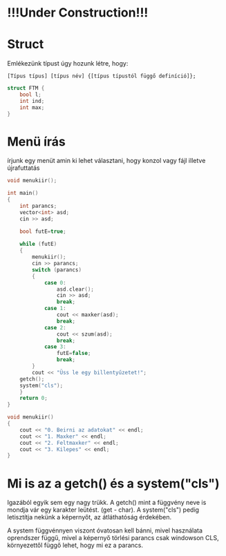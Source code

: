 # !!!Under Construction!!!

# Struct 

Emlékezünk típust úgy hozunk létre, hogy:
```
[Típus típus] [típus név] {[típus típustól függő definíció]};
```

```c++
struct FTM {
	bool l;
	int ind;
	int max; 
}
```
# Menü írás

írjunk egy menüt amin ki lehet választani, hogy konzol vagy fájl illetve újrafuttatás

```c++
void menukiir();

int main()
{
    int parancs;
    vector<int> asd;
    cin >> asd;

    bool futE=true;
    
    while (futE)
    {
    	menukiir();
    	cin >> parancs;
        switch (parancs)
        {
            case 0: 
            	asd.clear(); 
            	cin >> asd; 
            	break;
            case 1: 
            	cout << maxker(asd);
            	break;
            case 2: 
            	cout << szum(asd);
            	break;
            case 3: 
            	futE=false;
            	break;
        }
        cout << "Üss le egy billentyűzetet!";
	getch();
	system("cls");
    }
    return 0;
}

void menukiir()
{
    cout << "0. Beirni az adatokat" << endl;
    cout << "1. Maxker" << endl;
    cout << "2. Feltmaxker" << endl;
    cout << "3. Kilepes" << endl;
}
```

# Mi is az a getch() és a system("cls")

Igazából egyik sem egy nagy trükk. A getch() mint a függvény neve is mondja vár egy karakter leütést. (get - char). A system("cls") pedig letisztítja nekünk a képernyőt, az átláthatóság érdekében.

A system függvénnyen viszont óvatosan kell bánni, mivel használata oprendszer függű, mivel a képernyő törlési parancs csak windowson CLS, környezettől függő lehet, hogy mi ez a parancs.

